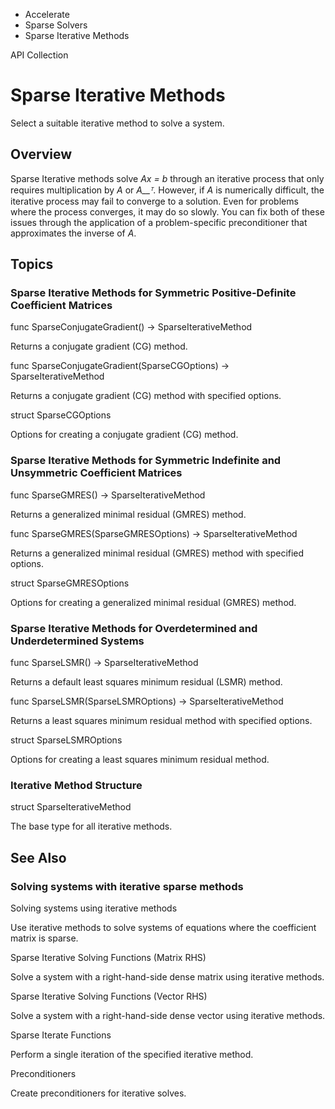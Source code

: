 

- Accelerate
- Sparse Solvers
-  Sparse Iterative Methods 

API Collection

# Sparse Iterative Methods

Select a suitable iterative method to solve a system.

## Overview

Sparse Iterative methods solve *Ax = b* through an iterative process that only requires multiplication by *A* or *A\_\_ᵀ*. However, if *A* is numerically difficult, the iterative process may fail to converge to a solution. Even for problems where the process converges, it may do so slowly. You can fix both of these issues through the application of a problem-specific preconditioner that approximates the inverse of *A*.

## Topics

### Sparse Iterative Methods for Symmetric Positive-Definite Coefficient Matrices

func SparseConjugateGradient() -> SparseIterativeMethod

Returns a conjugate gradient (CG) method.

func SparseConjugateGradient(SparseCGOptions) -> SparseIterativeMethod

Returns a conjugate gradient (CG) method with specified options.

struct SparseCGOptions

Options for creating a conjugate gradient (CG) method.

### Sparse Iterative Methods for Symmetric Indefinite and Unsymmetric Coefficient Matrices

func SparseGMRES() -> SparseIterativeMethod

Returns a generalized minimal residual (GMRES) method.

func SparseGMRES(SparseGMRESOptions) -> SparseIterativeMethod

Returns a generalized minimal residual (GMRES) method with specified options.

struct SparseGMRESOptions

Options for creating a generalized minimal residual (GMRES) method.

### Sparse Iterative Methods for Overdetermined and Underdetermined Systems

func SparseLSMR() -> SparseIterativeMethod

Returns a default least squares minimum residual (LSMR) method.

func SparseLSMR(SparseLSMROptions) -> SparseIterativeMethod

Returns a least squares minimum residual method with specified options.

struct SparseLSMROptions

Options for creating a least squares minimum residual method.

### Iterative Method Structure

struct SparseIterativeMethod

The base type for all iterative methods.

## See Also

### Solving systems with iterative sparse methods

Solving systems using iterative methods

Use iterative methods to solve systems of equations where the coefficient matrix is sparse.

Sparse Iterative Solving Functions (Matrix RHS)

Solve a system with a right-hand-side dense matrix using iterative methods.

Sparse Iterative Solving Functions (Vector RHS)

Solve a system with a right-hand-side dense vector using iterative methods.

Sparse Iterate Functions

Perform a single iteration of the specified iterative method.

Preconditioners

Create preconditioners for iterative solves.

